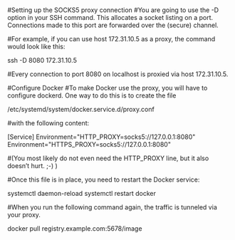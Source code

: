 #####
#Setting up the SOCKS5 proxy connection
#You are going to use the -D option in your SSH command. This allocates a socket listing on a port. Connections made to this port are forwarded over the (secure) channel.

#For example, if you can use host 172.31.10.5 as a proxy, the command would look like this:

ssh -D 8080 172.31.10.5

#Every connection to port 8080 on localhost is proxied via host 172.31.10.5.

#Configure Docker
#To make Docker use the proxy, you will have to configure dockerd. One way to do this is to create the file 

/etc/systemd/system/docker.service.d/proxy.conf 

#with the following content:

[Service]
Environment="HTTP_PROXY=socks5://127.0.0.1:8080"
Environment="HTTPS_PROXY=socks5://127.0.0.1:8080"

#(You most likely do not even need the HTTP_PROXY line, but it also doesn’t hurt. ;-) )

#Once this file is in place, you need to restart the Docker service:

systemctl daemon-reload
systemctl restart docker

#When you run the following command again, the traffic is tunneled via your proxy.

docker pull registry.example.com:5678/image
